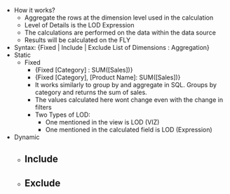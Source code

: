- How it works?
  - Aggregate the rows at the dimension level used in the calculation
  - Level of Details is the LOD Expression
  - The calculations are performed on the data within the data source
  - Results will be calculated on the FLY
- Syntax: {Fixed | Include | Exclude List of Dimensions : Aggregation}
- Static
  - Fixed
    - {Fixed [Category] : SUM([Sales])}
    - {Fixed [Category], [Product Name]: SUM([Sales])}
    - It works similarly to group by and aggregate in SQL. Groups by category and returns the sum of sales.
    - The values calculated here wont change even with the change in filters
    - Two Types of LOD:
      - One mentioned in the view is LOD (VIZ)
      - One mentioned in the calculated field is LOD (Expression)
- Dynamic
  - Include
    -
  - Exclude
    - 
